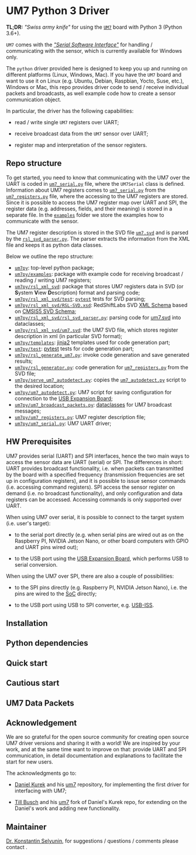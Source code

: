 # UM7 Python 3 Driver

**TL;DR:** *"Swiss army knife"* for using 
the [`UM7`](https://redshiftlabs.com.au/product/um7-orientation-sensor/) board
with Python 3 (Python 3.6+).

`UM7` comes with the 
[_"Serial Software Interface"_](https://redshiftlabs.com.au/support-services/serial-interface-software/)
for handling / communicating with the sensor, which is currently available for Windows only.

The `python` driver provided here is designed to keep you up and running 
on different platforms (Linux, Windows, Mac).
If you have the `UM7` board and want to use it on Linux (e.g. Ubuntu, Debian, Raspbian, Yocto, Suse, etc.),
Windows or Mac, this repo provides driver code to send / receive individual packets
and broadcasts, as well example code how to create a sensor communication object.

In particular, the driver has the following capabilities: 

* read / write single `UM7` registers over UART;

* receive broadcast data from the `UM7` sensor over UART;

* register map and interpretation of the sensor registers.

## Repo structure

To get started, you need to know that communicating with the UM7 over
the UART is coded in [`um7_serial.py`](./um7py/um7_serial.py) file, 
where the `UM7Serial` class is defined. 
Information about UM7 registers comes to [`um7_serial.py`](./um7py/um7_serial.py)
from the [`um7_registers.py`](./um7py/um7_registers.py) file, where 
the accessing to the UM7 registers are stored.
Since it is possible to access the UM7 register map over UART and SPI,
the register data (e.g. addresses, fields, and their meaning) is stored in a separate file.
In the [`examples`](./um7py/examples) folder we store the examples how to communicate with the 
sensor. 

The UM7 register description is stored in the SVD file [`um7.svd`](./um7py/rsl_xml_svd/um7.svd)
and is parsed by the [`rsl_svd_parser.py`](./um7py/rsl_xml_svd/rsl_svd_parser.py).
The parser extracts the information from the XML file and keeps it as python data classes.

Below we outline the repo structure:   

* [`um7py`](./um7py): top-level python package;
* [`um7py/examples`](./um7py/examples): package with example code for receiving broadcast / reading / writing UM7 registers;
* [`um7py/rsl_xml_svd`](./um7py/rsl_xml_svd): package that stores UM7 registers data in SVD (or **S**ystem **V**iew **D**escription) format and parsing code;
* [`um7py/rsl_xml_svd/test`](./um7py/rsl_xml_svd/test): [`pytest`](https://docs.pytest.org/en/latest/) tests for SVD parsing;
* [`um7py/rsl_xml_svd/RSL-SVD.xsd`](./um7py/rsl_xml_svd/RSL-SVD.xsd): RedShiftLabs SVD [XML Schema](https://www.w3schools.com/xml/xml_schema.asp) based on [CMSIS5 SVD Schema](https://github.com/ARM-software/CMSIS);
* [`um7py/rsl_xml_svd/rsl_svd_parser.py`](./um7py/rsl_xml_svd/rsl_svd_parser.py): parsing code for [um7.svd](./um7py/rsl_xml_svd/um7.svd) into dataclasses;
* [`um7py/rsl_xml_svd/um7.svd`](./um7py/rsl_xml_svd/um7.svd): the UM7 SVD file, which stores register description in xml (in particular SVD format);
* [`um7py/templates`](./um7py/templates): [jinja2](https://jinja.palletsprojects.com/en/2.11.x/) templates used for code generation part;
* [`um7py/test`](./um7py/test): [pytest](https://docs.pytest.org/en/latest/) tests for code generation part;
* [`um7py/rsl_generate_um7.py`](./um7py/rsl_generate_um7.py): invoke code generation and save generated results;
* [`um7py/rsl_generator.py`](./um7py/rsl_generator.py): code generation for [`um7_registers.py`](./um7py/um7_registers.py) from the SVD file;
* [`um7py/serve_um7_autodetect.py`](./um7py/serve_um7_autodetect.py): copies the [`um7_autodetect.py`](./um7py/um7_autodetect.py) script to the desired location;
* [`um7py/um7_autodetect.py`](./um7py/um7_autodetect.py): UM7 script for saving configuration for connection to the [USB Expansion Board](https://redshiftlabs.com.au/product/usb-expansion-board/);  
* [`um7py/um7_broadcast_packets.py`](./um7py/um7_broadcast_packets.py): [dataclasses](https://docs.python.org/3/library/dataclasses.html) for UM7 broadcast messages;
* [`um7py/um7_registers.py`](./um7py/um7_registers.py): UM7 register description file;
* [`um7py/um7_serial.py`](./um7py/um7_serial.py): UM7 UART driver;

## HW Prerequisites

UM7 provides serial (UART) and SPI interfaces, hence the two main ways to access the sensor data
are UART (serial) or SPI. The differences in short: UART provides broadcast functionality, i.e.
when packets can transmitted by the board with a specified frequency (transmission frequencies are set up in 
configuration registers), and it is possible to issue sensor commands (i.e. accessing command registers).
SPI access the sensor register on demand (i.e. no broadcast functionality), and only
configuration and data registers can be accessed. Accessing commands is only supported
over UART.

When using UM7 over serial, it is possible to connect to the target system (i.e. user's target):

* to the serial port directly (e.g. when serial pins are wired out as on the Raspberry PI, NVIDIA Jetson Nano, or other 
board computers with GPIO and UART pins wired out);

* to the USB port using the  [USB Expansion Board](https://redshiftlabs.com.au/product/usb-expansion-board/),
which performs USB to serial conversion.

When using the UM7 over SPI, there are also a couple of possibilities:

* to the SPI pins directly (e.g. Raspberry PI, NVIDIA Jetson Nano), i.e.
the pins are wired to the [SoC](https://en.wikipedia.org/wiki/System_on_a_chip) directly;

* to the USB port using USB to SPI converter, e.g. [USB-ISS](https://www.robot-electronics.co.uk/htm/usb_iss_tech.htm).
 
## Installation

## Python dependencies

## Quick start

## Cautious start

## UM7 Data Packets

## Acknowledgement

We are so grateful for the open source community for creating
open source UM7 driver versions and sharing it with a world!
We are inspired by your work, and at the same time 
want to improve on that:
provide UART and SPI communication, in detail documentation 
and explanations to facilitate the start for new users.

The acknowledgments go to:

* [Daniel Kurek](https://github.com/dank93) and his
[um7](https://github.com/dank93/um7) repository,
for implementing the first driver for interfacing with UM7;
 
* [Till Busch](https://github.com/buxit) and his [um7](https://github.com/buxit/um7) 
fork of Daniel's Kurek repo, for extending on the Daniel's work and
adding new functionality.


## Maintainer

[Dr. Konstantin Selyunin](http://selyunin.com/), 
for suggestions / questions / comments 
please contact .
